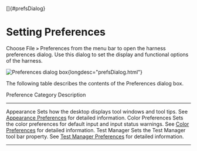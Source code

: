 
[]{#prefsDialog}

# Setting Preferences

Choose File **`>`** Preferences from the menu bar to open the harness preferences dialog. Use this
dialog to set the display and functional options of the harness.

![Preferences dialog box](../../images/JT4appearancePrefs.gif){longdesc="prefsDialog.html"}

The following table describes the contents of the Preferences dialog box.

  Preference Category   Description
  --------------------- --------------------------------------------------------------------------------------------------------------------------------------------
  Appearance            Sets how the desktop displays tool windows and tool tips. See [Appearance Preferences](appearancePrefs.html) for detailed information.
  Color Preferences     Sets the color preferences for default input and input status warnings. See [Color Preferences](colorPrefs.html) for detailed information.
  Test Manager          Sets the Test Manager tool bar property. See [Test Manager Preferences](testManager.html) for detailed information.

----------------------------------------------------------------------------------------------------


